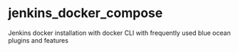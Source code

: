 # jenkins_docker_compose
Jenkins docker installation with docker CLI with frequently used blue ocean plugins and features
